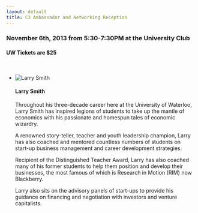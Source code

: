 ```yaml
---
layout: default
title: C3 Ambassador and Networking Reception
---
```

### November 6th, 2013 from 5:30-7:30PM at the University Club

#### UW Tickets are $25

<br>

<ul class="media-list">
	<li class="media">
		<img class="media-object pull-left" src="http://c3inspire.com/wp-content/uploads/2013/10/larry_smith-150x150.jpg" alt="Larry Smith">
		<div class="media-body">
			<h4 class="media-heading">Larry Smith</h4>
			<p>Throughout his three-decade career here at the University of Waterloo, Larry Smith has inspired legions of students to take up the mantle of economics with his passionate and homespun tales of economic wizardry.</p>
			<p>A renowned story-teller, teacher and youth leadership champion, Larry has also coached and mentored countless numbers of students on start-up business management and career development strategies.</p>
			<p>Recipient of the Distinguished Teacher Award, Larry has also coached many of his former students to help them position and develop their businesses, the most famous of which is Research in Motion (RIM) now Blackberry.</p>
			<p>Larry also sits on the advisory panels of start-ups to provide his guidance on financing and negotiation with investors and venture capitalists.</p>
		</div>
	</li>
</ul>
